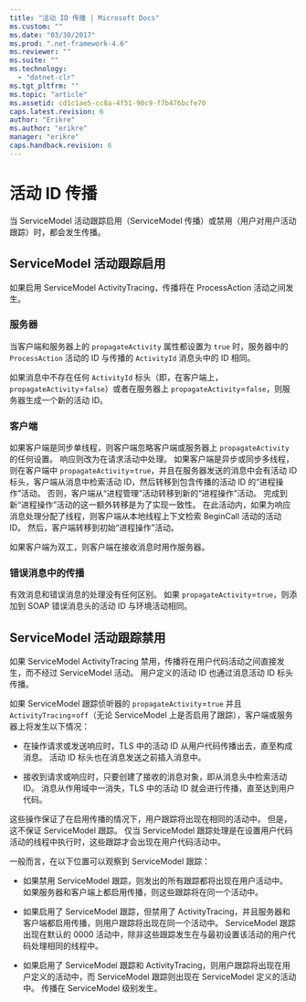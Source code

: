 ```yaml
---
title: "活动 ID 传播 | Microsoft Docs"
ms.custom: ""
ms.date: "03/30/2017"
ms.prod: ".net-framework-4.6"
ms.reviewer: ""
ms.suite: ""
ms.technology: 
  - "dotnet-clr"
ms.tgt_pltfrm: ""
ms.topic: "article"
ms.assetid: cd1c1ae5-cc8a-4f51-90c9-f7b476bcfe70
caps.latest.revision: 6
author: "Erikre"
ms.author: "erikre"
manager: "erikre"
caps.handback.revision: 6
---
```

# 活动 ID 传播
当 ServiceModel 活动跟踪启用（ServiceModel 传播）或禁用（用户对用户活动跟踪）时，都会发生传播。  
  
## ServiceModel 活动跟踪启用  
 如果启用 ServiceModel ActivityTracing，传播将在 ProcessAction 活动之间发生。  
  
### 服务器  
 当客户端和服务器上的 `propagateActivity` 属性都设置为 `true` 时，服务器中的 `ProcessAction` 活动的 ID 与传播的 `ActivityId` 消息头中的 ID 相同。  
  
 如果消息中不存在任何 `ActivityId` 标头（即，在客户端上，`propagateActivity`\=`false`）或者在服务器上 `propagateActivity`\=`false`，则服务器生成一个新的活动 ID。  
  
### 客户端  
 如果客户端是同步单线程，则客户端忽略客户端或服务器上 `propagateActivity` 的任何设置。  响应则改为在请求活动中处理。  如果客户端是异步或同步多线程，则在客户端中 `propagateActivity`\=`true`，并且在服务器发送的消息中会有活动 ID 标头，客户端从消息中检索活动 ID，然后转移到包含传播的活动 ID 的“进程操作”活动。  否则，客户端从“进程管理”活动转移到新的“进程操作”活动。  完成到新“进程操作”活动的这一额外转移是为了实现一致性。  在此活动内，如果为响应消息处理分配了线程，则客户端从本地线程上下文检索 BeginCall 活动的活动 ID。  然后，客户端转移到初始“进程操作”活动。  
  
 如果客户端为双工，则客户端在接收消息时用作服务器。  
  
### 错误消息中的传播  
 有效消息和错误消息的处理没有任何区别。  如果 `propagateActivity`\=`true`，则添加到 SOAP 错误消息头的活动 ID 与环境活动相同。  
  
## ServiceModel 活动跟踪禁用  
 如果 ServiceModel ActivityTracing 禁用，传播将在用户代码活动之间直接发生，而不经过 ServiceModel 活动。  用户定义的活动 ID 也通过消息活动 ID 标头传播。  
  
 如果 ServiceModel 跟踪侦听器的 `propagateActivity`\=`true` 并且 `ActivityTracing`\=`off`（无论 ServiceModel 上是否启用了跟踪），客户端或服务器上将发生以下情况：  
  
-   在操作请求或发送响应时，TLS 中的活动 ID 从用户代码传播出去，直至构成消息。  活动 ID 标头也在消息发送之前插入消息中。  
  
-   接收到请求或响应时，只要创建了接收的消息对象，即从消息头中检索活动 ID。  消息从作用域中一消失，TLS 中的活动 ID 就会进行传播，直至达到用户代码。  
  
 这些操作保证了在启用传播的情况下，用户跟踪将出现在相同的活动中。  但是，这不保证 ServiceModel 跟踪。  仅当 ServiceModel 跟踪处理是在设置用户代码活动的线程中执行时，这些跟踪才会出现在用户代码活动中。  
  
 一般而言，在以下位置可以观察到 ServiceModel 跟踪：  
  
-   如果禁用 ServiceModel 跟踪，则发出的所有跟踪都将出现在用户活动中。  如果服务器和客户端上都启用传播，则这些跟踪将在同一个活动中。  
  
-   如果启用了 ServiceModel 跟踪，但禁用了 ActivityTracing，并且服务器和客户端都启用传播，则用户跟踪将出现在同一个活动中。  ServiceModel 跟踪出现在默认的 0000 活动中，除非这些跟踪发生在与最初设置该活动的用户代码处理相同的线程中。  
  
-   如果启用了 ServiceModel 跟踪和 ActivityTracing，则用户跟踪将出现在用户定义的活动中，而 ServiceModel 跟踪则出现在 ServiceModel 定义的活动中。  传播在 ServiceModel 级别发生。